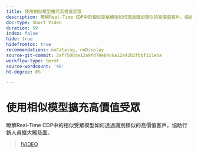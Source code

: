 ```yaml
---
title: 使用相似模型擴充高價值受眾
description: 瞭解Real-Time CDP中的相似受眾模型如何透過識別類似的高價值客戶，協助行銷人員擴大觸及面。
doc-type: Short Video
duration: 59
index: false
hide: true
hidefromtoc: true
recommendations: noCatalog, noDisplay
source-git-commit: 2af7500de12a9fd78e64c6a12a42b2fbbf121eba
workflow-type: tm+mt
source-wordcount: '48'
ht-degree: 0%

---
```



# 使用相似模型擴充高價值受眾

瞭解Real-Time CDP中的相似受眾模型如何透過識別類似的高價值客戶，協助行銷人員擴大觸及面。

<!-- 82_OS512_3442427_58_expanding-highvalue-audiences-with-lookalike-models -->
>[!VIDEO](https://video.tv.adobe.com/v/3458190/?learn=on&enablevpops=true)
